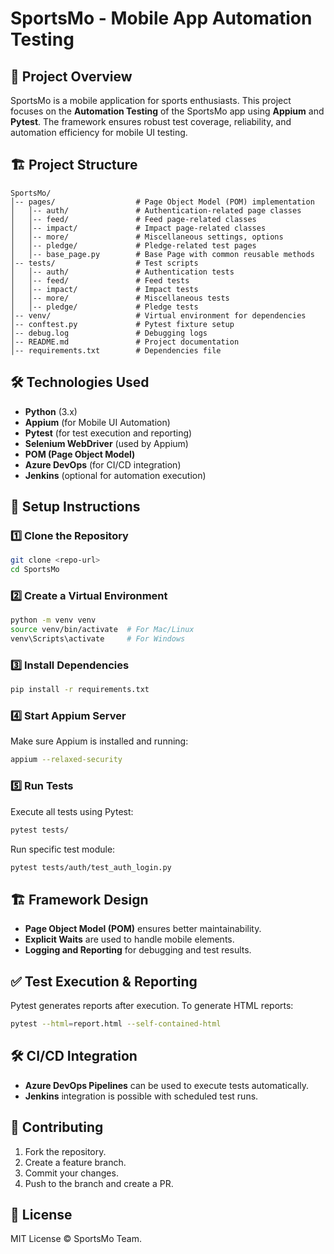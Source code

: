 # SportsMo - Mobile App Automation Testing

## 📌 Project Overview
SportsMo is a mobile application for sports enthusiasts. This project focuses on the **Automation Testing** of the SportsMo app using **Appium** and **Pytest**. The framework ensures robust test coverage, reliability, and automation efficiency for mobile UI testing.

## 🏗 Project Structure
```
SportsMo/
│-- pages/                  # Page Object Model (POM) implementation
│   │-- auth/               # Authentication-related page classes
│   │-- feed/               # Feed page-related classes
│   │-- impact/             # Impact page-related classes
│   │-- more/               # Miscellaneous settings, options
│   │-- pledge/             # Pledge-related test pages
│   │-- base_page.py        # Base Page with common reusable methods
│-- tests/                  # Test scripts
│   │-- auth/               # Authentication tests
│   │-- feed/               # Feed tests
│   │-- impact/             # Impact tests
│   │-- more/               # Miscellaneous tests
│   │-- pledge/             # Pledge tests
│-- venv/                   # Virtual environment for dependencies
│-- conftest.py             # Pytest fixture setup
│-- debug.log               # Debugging logs
│-- README.md               # Project documentation
│-- requirements.txt        # Dependencies file
```

## 🛠 Technologies Used
- **Python** (3.x)
- **Appium** (for Mobile UI Automation)
- **Pytest** (for test execution and reporting)
- **Selenium WebDriver** (used by Appium)
- **POM (Page Object Model)**
- **Azure DevOps** (for CI/CD integration)
- **Jenkins** (optional for automation execution)

## 📌 Setup Instructions
### 1️⃣ Clone the Repository
```sh
git clone <repo-url>
cd SportsMo
```
### 2️⃣ Create a Virtual Environment
```sh
python -m venv venv
source venv/bin/activate  # For Mac/Linux
venv\Scripts\activate     # For Windows
```
### 3️⃣ Install Dependencies
```sh
pip install -r requirements.txt
```
### 4️⃣ Start Appium Server
Make sure Appium is installed and running:
```sh
appium --relaxed-security
```

### 5️⃣ Run Tests
Execute all tests using Pytest:
```sh
pytest tests/
```
Run specific test module:
```sh
pytest tests/auth/test_auth_login.py
```

## 🏗 Framework Design
- **Page Object Model (POM)** ensures better maintainability.
- **Explicit Waits** are used to handle mobile elements.
- **Logging and Reporting** for debugging and test results.

## ✅ Test Execution & Reporting
Pytest generates reports after execution. To generate HTML reports:
```sh
pytest --html=report.html --self-contained-html
```

## 🛠 CI/CD Integration
- **Azure DevOps Pipelines** can be used to execute tests automatically.
- **Jenkins** integration is possible with scheduled test runs.

## 📌 Contributing
1. Fork the repository.
2. Create a feature branch.
3. Commit your changes.
4. Push to the branch and create a PR.

## 📝 License
MIT License © SportsMo Team.




